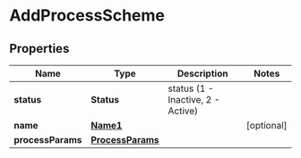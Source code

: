 

# AddProcessScheme


## Properties

| Name | Type | Description | Notes |
|------------ | ------------- | ------------- | -------------|
|**status** | **Status** | status (1 - Inactive, 2 - Active) |  |
|**name** | [**Name1**](Name1.md) |  |  [optional] |
|**processParams** | [**ProcessParams**](ProcessParams.md) |  |  |



